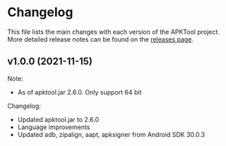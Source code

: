 # Changelog

This file lists the main changes with each version of the APKTool project.
More detailed release notes can be found on the [releases page](https://github.com/owner888/apktool-go/releases). 

## v1.0.0 (2021-11-15)

Note:
- As of apktool.jar 2.6.0. Only support 64 bit

Changelog:
- Updated apktool.jar to 2.6.0
- Language improvements
- Updated adb, zipalign, aapt, apksigner from Android SDK 30.0.3

